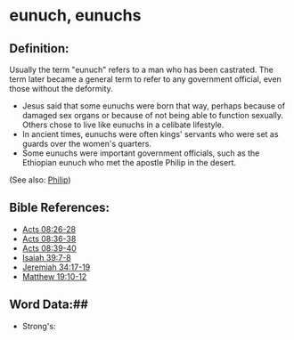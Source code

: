 # eunuch, eunuchs #

## Definition: ##

Usually the term "eunuch" refers to a man who has been castrated. The term later became a general term to refer to any government official, even those without the deformity.

* Jesus said that some eunuchs were born that way, perhaps because of damaged sex organs or because of not being able to function sexually. Others chose to live like eunuchs in a celibate lifestyle.
* In ancient times, eunuchs were often kings' servants who were set as guards over the women's quarters.
* Some eunuchs were important government officials, such as the Ethiopian eunuch who met the apostle Philip in the desert.

(See also: [Philip](../other/philip.md))

## Bible References: ##

* [Acts 08:26-28](rc://en/tn/help/act/08/26)
* [Acts 08:36-38](rc://en/tn/help/act/08/36)
* [Acts 08:39-40](rc://en/tn/help/act/08/39)
* [Isaiah 39:7-8](rc://en/tn/help/isa/39/07)
* [Jeremiah 34:17-19](rc://en/tn/help/jer/34/17)
* [Matthew 19:10-12](rc://en/tn/help/mat/19/10)


## Word Data:##

* Strong's: 

